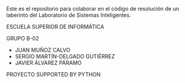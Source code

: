 Este es el repositorio para colaborar en el código de resolución de un laberinto del Laboratorio de Sistemas Inteligentes.

ESCUELA SUPERIOR DE INFORMÁTICA

GRUPO B-02
- JUAN MUÑOZ CALVO
- SERGIO MARTÍN-DELGADO GUTIÉRREZ
- JAVIER ÁLVAREZ PÁRAMO

PROYECTO SUPPORTED BY PYTHON

